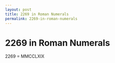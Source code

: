 ```yaml
---
layout: post
title: 2269 in Roman Numerals
permalink: 2269-in-roman-numerals
---
```


# 2269 in Roman Numerals

2269 = MMCCLXIX
